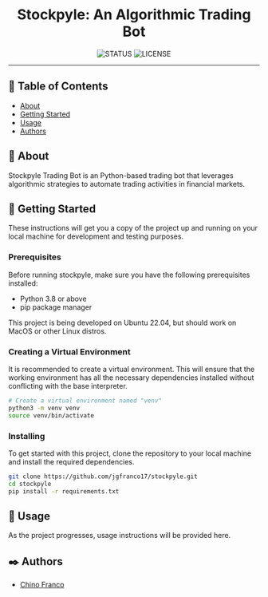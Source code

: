 <h1 align="center">Stockpyle: An Algorithmic Trading Bot</h1>

<div align="center">

![STATUS](https://img.shields.io/badge/status-active-brightgreen?style=for-the-badge)
![LICENSE](https://img.shields.io/badge/license-BSD3Clause-blue?style=for-the-badge)

</div>

---

## 📝 Table of Contents

* [About](#about)
* [Getting Started](#getting_started)
* [Usage](#usage)
* [Authors](#authors)

## 🔎 About <a name = "about"></a>

Stockpyle Trading Bot is an Python-based trading bot that leverages algorithmic strategies to automate trading activities in financial markets.


## 🏁 Getting Started <a name = "getting_started"></a>

These instructions will get you a copy of the project up and running on your local machine for development and testing purposes.

### Prerequisites

Before running stockpyle, make sure you have the following prerequisites installed:

* Python 3.8 or above
* pip package manager

This project is being developed on Ubuntu 22.04, but should work on MacOS or other Linux distros.

### Creating a Virtual Environment

It is recommended to create a virtual environment. This will ensure that the working environment has all the necessary dependencies installed without conflicting with the base interpreter.

```bash
# Create a virtual environment named "venv"
python3 -m venv venv
source venv/bin/activate
```

### Installing

To get started with this project, clone the repository to your local machine and install the required dependencies.

```bash
git clone https://github.com/jgfranco17/stockpyle.git
cd stockpyle
pip install -r requirements.txt
```

## 🚀 Usage <a name = "usage"></a>

As the project progresses, usage instructions will be provided here.

## ✒️ Authors <a name = "authors"></a>

* [Chino Franco](https://github.com/jgfranco17) 
